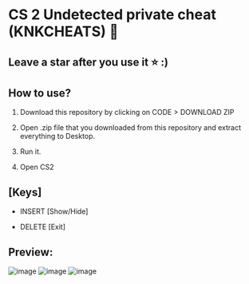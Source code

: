 # CS 2 Undetected private cheat (KNKCHEATS) 🌈

## Leave a star after you use it ⭐ :)

## How to use? 

1. Download this repository by clicking on CODE > DOWNLOAD ZIP

2. Open .zip file that you downloaded from this repository and extract everything to Desktop. 

3. Run it.

4. Open CS2

## [Keys]

- INSERT [Show/Hide] 

- DELETE [Exit]

## Preview:

![image](https://i.ibb.co/yFkkT9h/Screenshot-2023-10-05-163711.png)
![image](https://i.ibb.co/VVTh137/Screenshot-2023-10-05-163723.png)
![image](https://i.ibb.co/PrSMwsW/Screenshot-2023-10-05-163734.png)
